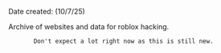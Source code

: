 Date created:  (10/7/25)


Archive  of websites and data for roblox hacking.

           Don't expect a lot right now as this is still new.

